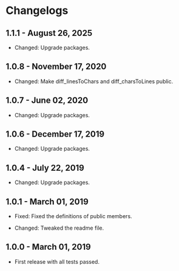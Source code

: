 # Changelogs

## 1.1.1 - August 26, 2025

- Changed: Upgrade packages.


## 1.0.8 - November 17, 2020

- Changed: Make diff_linesToChars and diff_charsToLines public.


## 1.0.7 - June 02, 2020

- Changed: Upgrade packages.


## 1.0.6 - December 17, 2019

- Changed: Upgrade packages.


## 1.0.4 - July 22, 2019

- Changed: Upgrade packages.


## 1.0.1 - March 01, 2019

- Fixed: Fixed the definitions of public members.

- Changed: Tweaked the readme file.


## 1.0.0 - March 01, 2019

- First release with all tests passed.
